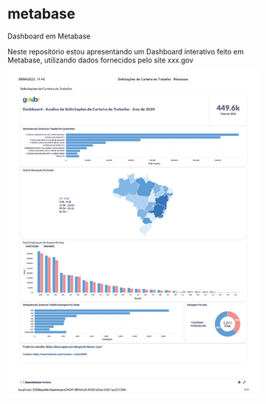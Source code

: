 # metabase
Dashboard em Metabase

Neste repositório estou apresentando um Dashboard interativo feito em Metabase, utilizando dados fornecidos pelo site xxx.gov

![github-large](https://github.com/ncnilton/metabase/blob/main/Solicita%C3%A7%C3%B5es%20de%20Carteira%20de%20Trabalho%20%C2%B7%20Metabase.jpg)

